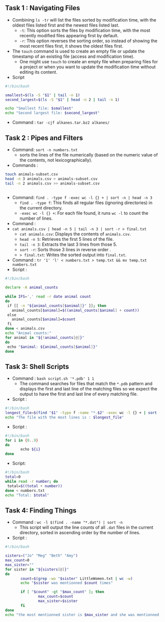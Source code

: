 

## Task 1 : Navigating Files
- Combining `ls -tr` will list the files sorted by modification time, with the oldest files listed first and the newest files listed last.
	- `-t`: This option sorts the files by modification time, with the most recently modified files appearing first by default.
	- `-r`: This option reverses the sorting order, so instead of showing the most recent files first, it shows the oldest files first.
- The `touch` command is used to create an empty file or update the timestamp of an existing file (access and modification time).
	- One might use `touch` to create an empty file when preparing files for a project or when you want to update the modification time without editing its content.
- Script
```bash
#!/bin/bash

smallest=$(ls -S "$1" | tail -n 1)
second_largest=$(ls -S "$1" | head -n 2 | tail -n 1)

echo "Smallest file: $smallest"
echo "Second largest file: $second_largest"

```
- Command : `tar -cjf alkanes.tar.bz2 alkanes/`
## Task 2 : Pipes and Filters
- Command: `sort -n numbers.txt`
	- sorts the lines of the file numerically (based on the numeric value of the contents, not lexicographically).
- Commands :
```bash
touch animals-subset.csv
head -n 3 animals.csv > animals-subset.csv
tail -n 2 animals.csv >> animals-subset.csv
  
```
- Command:
	`find . -type f -exec wc -l {} + | sort -n | head -n 3`
	- `find . -type f`: This finds all regular files (ignoring directories) in the current directory.
	- `-exec wc -l {} +`: For each file found, it runs `wc -l` to count the number of lines.
- Command :
- `cat animals.csv | head -n 5 | tail -n 3 | sort -r > final.txt`
    - `cat animals.csv`: Displays the contents of `animals.csv`.
    - `head -n 5`: Retrieves the first 5 lines of the file.
    - `tail -n 3`: Extracts the last 3 lines from those 5.
    - `sort -r`: Sorts those 3 lines in reverse order .
    - `> final.txt`: Writes the sorted output into `final.txt`.
- Command : 
	`tr '1' 'l' < numbers.txt > temp.txt && mv temp.txt numbers.txt`
- Script : 
```bash
#!/bin/bash  
  
declare -A animal_counts  
  
while IFS=',' read -r date animal count  
do  
 if [[ -n "${animal_counts[$animal]}" ]]; then  
   animal_counts[$animal]=$((animal_counts[$animal] + count))  
 else  
   animal_counts[$animal]=$count  
 fi  
done < animals.csv  
echo "Animal counts:"  
for animal in "${!animal_counts[@]}"  
do  
 echo "$animal: ${animal_counts[$animal]}"  
done
```
## Task 3: Shell Scripts
- Command : `bash script.sh '*.pdb' 1 1`
	- The command searches for files that match the `*.pdb` pattern and displays the first and last line of the matching files so we expect the output to have the first and last line of every matching file.
- Script : 
```bash
#!/bin/bash  
longest_file=$(find "$1" -type f -name "*.$2" -exec wc -l {} + | sort -nr | head -n 1)  
echo "The file with the most lines is : $longest_file"
```
- Script : 
```bash 
#!/bin/bash  
for i in {0..9}  
do    
       echo ${i}  
done
```
- Script:
```bash 
#!/bin/bash  
total=0  
while read -r number; do  
 total=$((total + number))  
done < numbers.txt  
echo "Total: $total"
```
## Task 4: Finding Things
- Command : `wc -l $(find . -name "*.dat") | sort -n`
	- This script will output the line counts of all `.dat` files in the current directory, sorted in ascending order by the number of lines.
 - Script : 
 ```bash
 #!/bin/bash

sisters=("Jo" "Meg" "Beth" "Amy")
max_count=0
max_sister=""
for sister in "${sisters[@]}"
do
        count=$(grep -wo "$sister" LittleWomen.txt | wc -w)
        echo "$sister was mentionned $count times"

        if [ "$count" -gt "$max_count" ]; then
                max_count=$count
                max_sister=$sister
        fi
done
echo "the most mentionned sister is $max_sister and she was mentionned $max_count times"


```